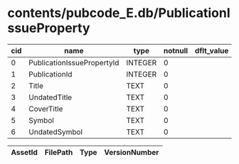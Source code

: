 # contents/pubcode_E.db/PublicationIssueProperty

|cid|name|type|notnull|dflt_value|pk|
| - | -- | -- | ----- | -------- | - |
|0|PublicationIssuePropertyId|INTEGER|0||1|
|1|PublicationId|INTEGER|0||0|
|2|Title|TEXT|0||0|
|3|UndatedTitle|TEXT|0||0|
|4|CoverTitle|TEXT|0||0|
|5|Symbol|TEXT|0||0|
|6|UndatedSymbol|TEXT|0||0|

| AssetId | FilePath | Type | VersionNumber |
| - | - | - | - |
